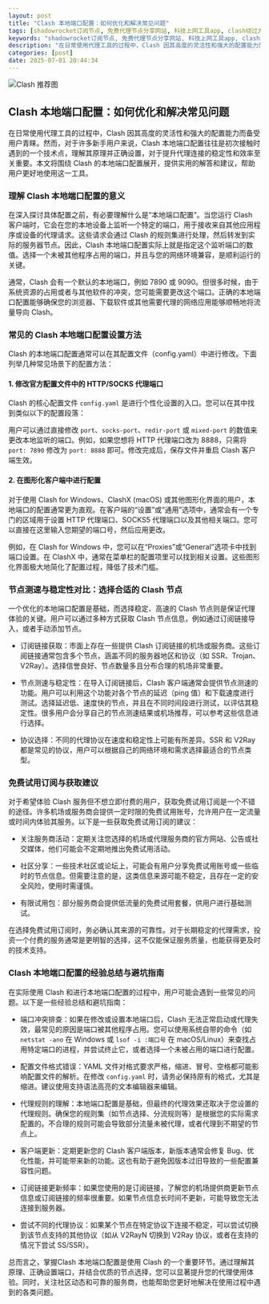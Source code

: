 ```yaml
---
layout: post
title: "Clash 本地端口配置：如何优化和解决常见问题"
tags: [shadowrocket订阅节点, 免费代理节点分享网站, 科技上网工具app, clash绕过大陆, 免费下载订阅号, clash公益节点免费, v2rayNG下载]
keywords: "shadowrocket订阅节点, 免费代理节点分享网站, 科技上网工具app, clash绕过大陆, 免费下载订阅号, clash公益节点免费, v2rayNG下载"
description: "在日常使用代理工具的过程中，Clash 因其高度的灵活性和强大的配置能力而备受用户青睐。然而，对于许多新手用户来说，Clash 本地端口配置往往是初次接触时遇到的一个技术点，理解其原理并正确设置，对于提升代理连接的稳定性和效率至关重要。本文将围绕 Clash 的本地端口配置展开，提供实用的解答和建议，帮助用户更好地使用这一工具。"
categories: [post]
date: 2025-07-01 20:44:34
---
```




![Clash 推荐图](https://clashjd.github.io/assets/img/小火箭节点购买.png)

## Clash 本地端口配置：如何优化和解决常见问题

在日常使用代理工具的过程中，Clash 因其高度的灵活性和强大的配置能力而备受用户青睐。然而，对于许多新手用户来说，Clash 本地端口配置往往是初次接触时遇到的一个技术点，理解其原理并正确设置，对于提升代理连接的稳定性和效率至关重要。本文将围绕 Clash 的本地端口配置展开，提供实用的解答和建议，帮助用户更好地使用这一工具。

### 理解 Clash 本地端口配置的意义

在深入探讨具体配置之前，有必要理解什么是“本地端口配置”。当您运行 Clash 客户端时，它会在您的本地设备上监听一个特定的端口，用于接收来自其他应用程序或设备的代理请求。这些请求会通过 Clash 的规则集进行处理，然后转发到实际的服务器节点。因此，Clash 本地端口配置实际上就是指定这个监听端口的数值。选择一个未被其他程序占用的端口，并且与您的网络环境兼容，是顺利运行的关键。

通常，Clash 会有一个默认的本地端口，例如 7890 或 9090。但很多时候，由于系统资源的占用或者与其他软件的冲突，您可能需要更改这个端口。正确的本地端口配置能够确保您的浏览器、下载软件或其他需要代理的网络应用能够顺畅地将流量导向 Clash。

### 常见的 Clash 本地端口配置设置方法

Clash 的本地端口配置通常可以在其配置文件（config.yaml）中进行修改。下面列举几种常见场景下的配置方法：

#### 1. 修改官方配置文件中的 HTTP/SOCKS 代理端口

Clash 的核心配置文件 `config.yaml` 是进行个性化设置的入口。您可以在其中找到类似以下的配置段落：

用户可以通过直接修改 `port`、`socks-port`、`redir-port` 或 `mixed-port` 的数值来更改本地监听的端口。例如，如果您想将 HTTP 代理端口改为 8888，只需将 `port: 7890` 修改为 `port: 8888` 即可。修改完成后，保存文件并重启 Clash 客户端生效。

#### 2. 在图形化客户端中进行配置

对于使用 Clash for Windows、ClashX (macOS) 或其他图形化界面的用户，本地端口的配置通常更为直观。在客户端的“设置”或“通用”选项中，通常会有一个专门的区域用于设置 HTTP 代理端口、SOCKS5 代理端口以及其他相关端口。您可以直接在这里输入您期望的端口号，然后应用更改。

例如，在 Clash for Windows 中，您可以在“Proxies”或“General”选项卡中找到端口设置。在 ClashX 中，通常在菜单栏的配置项里可以找到相关设置。这些图形化界面极大地简化了配置过程，降低了技术门槛。

### 节点测速与稳定性对比：选择合适的 Clash 节点

一个优化的本地端口配置是基础，而选择稳定、高速的 Clash 节点则是保证代理体验的关键。用户可以通过多种方式获取 Clash 节点信息，例如通过订阅链接导入，或者手动添加节点。

- 订阅链接获取：市面上存在一些提供 Clash 订阅链接的机场或服务商。这些订阅链接通常包含多个节点，涵盖不同的服务器地区和协议（如 SSR、Trojan、V2Ray）。选择信誉良好、节点数量多且分布合理的机场非常重要。

- 节点测速与稳定性：在导入订阅链接后，Clash 客户端通常会提供节点测速的功能。用户可以利用这个功能对各个节点的延迟（ping 值）和下载速度进行测试。选择延迟低、速度快的节点，并且在不同时间段进行测试，以评估其稳定性。很多用户会分享自己的节点测速结果或机场推荐，可以参考这些信息进行选择。

- 协议选择：不同的代理协议在速度和稳定性上可能有所差异。SSR 和 V2Ray 都是常见的协议，用户可以根据自己的网络环境和需求选择最适合的节点类型。

### 免费试用订阅与获取建议

对于希望体验 Clash 服务但不想立即付费的用户，获取免费试用订阅是一个不错的途径。许多机场或服务商会提供一定时限的免费试用账号，允许用户在一定流量或时间内体验其服务。以下是一些获取免费试用订阅的建议：

- 关注服务商活动：定期关注您选择的机场或代理服务商的官方网站、公告或社交媒体，他们可能会不定期地推出免费试用活动。

- 社区分享：一些技术社区或论坛上，可能会有用户分享免费试用账号或一些临时的节点信息。但需要注意的是，这类信息来源可能不稳定，且存在一定的安全风险，使用时需谨慎。

- 有限试用包：部分服务商会提供低流量的免费试用套餐，供用户进行基础测试。

在选择免费试用订阅时，务必确认其来源的可靠性。对于长期稳定的代理需求，投资一个付费的服务通常是更明智的选择，这不仅能保证服务质量，也能获得更及时的技术支持。

### Clash 本地端口配置的经验总结与避坑指南

在实际使用 Clash 和进行本地端口配置的过程中，用户可能会遇到一些常见的问题。以下是一些经验总结和避坑指南：

- 端口冲突排查：如果在修改或设置本地端口后，Clash 无法正常启动或代理失效，最常见的原因是端口被其他程序占用。您可以使用系统自带的命令（如 `netstat -ano` 在 Windows 或 `lsof -i :端口号` 在 macOS/Linux）来查找占用特定端口的进程，并尝试终止它，或者选择一个未被占用的端口进行配置。

- 配置文件格式错误：YAML 文件对格式要求严格，缩进、冒号、空格都可能影响配置文件的解析。在修改 `config.yaml` 时，请务必保持原有的格式，尤其是缩进。建议使用支持语法高亮的文本编辑器来编辑。

- 代理规则的理解：本地端口配置是基础，但最终的代理效果还取决于您设置的代理规则。确保您的规则集（如节点选择、分流规则等）是根据您的实际需求配置的。不合理的规则可能会导致部分流量未被代理，或者代理到不期望的节点上。

- 客户端更新：定期更新您的 Clash 客户端版本，新版本通常会修复 Bug、优化性能，并可能带来新的功能。这也有助于避免因版本过旧导致的一些配置兼容性问题。

- 订阅链接更新频率：如果您使用的是订阅链接，了解您的机场提供商更新节点信息或订阅链接的频率很重要。如果节点信息长时间不更新，可能导致您无法连接到服务器。

- 尝试不同的代理协议：如果某个节点在特定协议下连接不稳定，可以尝试切换到该节点支持的其他协议（如从 V2RayN 切换到 V2Ray 协议，或者在支持的情况下尝试 SS/SSR）。

总而言之，掌握Clash 本地端口配置是使用 Clash 的一个重要环节。通过理解其原理、正确设置端口，并结合优质的节点选择，您可以显著提升您的代理使用体验。同时，关注社区动态和可靠的服务商，也能帮助您更好地解决在使用过程中遇到的各类问题。